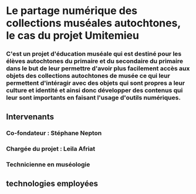 # Le partage numérique des collections muséales autochtones, le cas du projet Umitemieu
### C'est un projet d'éducation muséale qui est destiné pour les élèves autochtones du primaire et du secondaire du primaire dans le but de leur permettre d'avoir plus facilement accès aux objets des collections autochtones de musée ce qui leur permettent d'intéragir avec des objets qui sont propres a leur culture et identité et ainsi donc développer des contenus qui leur sont importants en faisant l'usage d'outils numériques. 

## Intervenants

### Co-fondateur : Stéphane Nepton 
### Chargée du projet : Leila Afriat
### Technicienne en muséologie

## technologies employées
### 
